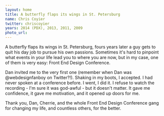 ```yaml
---
layout: home
title: A butterfly flaps its wings in St. Petersburg
name: Chris Coyier
twitter: chriscoyier
years: 2014 (PDX), 2013, 2011, 2009
photo_url:
---
```


A butterfly flaps its wings in St. Petersburg, fours years later a guy gets to quit his day job to pursue his own passions. Sometimes it's hard to pinpoint what events in your life lead you to where you are now, but in my case, one of them is very easy: Front End Design Conference.

Dan invited me to the very first one (remember when Dan was @webdesignfanboy on Twitter?!). Shaking in my boots, I accepted. I had never spoken at a conference before. I went, I did it. I refuse to watch the recording - I'm sure it was god-awful - but it doesn't matter. It gave me confidence, it gave me motivation, and it opened up doors for me.

Thank you, Dan, Cherrie, and the whole Front End Design Conference gang for changing my life, and countless others, for the better.
